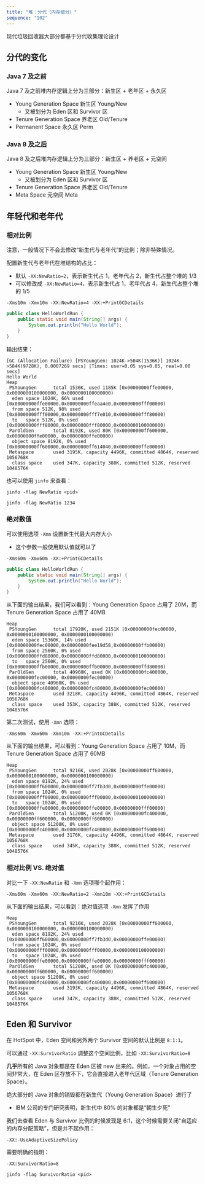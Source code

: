 ```yaml
---
title: "堆：分代（内存细分）"
sequence: "102"
---
```


现代垃圾回收器大部分都基于分代收集理论设计

## 分代的变化

### Java 7 及之前

Java 7 及之前堆内存逻辑上分为三部分：新生区 + 老年区 + 永久区

- Young Generation Space 新生区 Young/New
    - 又被划分为 Eden 区和 Survivor 区
- Tenure Generation Space 养老区 Old/Tenure
- Permanent Space 永久区 Perm

### Java 8 及之后

Java 8 及之后堆内存逻辑上分为三部分：新生区 + 养老区 + 元空间

- Young Generation Space 新生区 Young/New
    - 又被划分为 Eden 区和 Survivor 区
- Tenure Generation Space 养老区 Old/Tenure
- Meta Space 元空间 Meta

## 年轻代和老年代

### 相对比例

注意，一般情况下不会去修改“新生代与老年代”的比例；除非特殊情况。

配置新生代与老年代在堆结构的占比：

- 默认 `-XX:NewRatio=2`，表示新生代占 1，老年代占 2，新生代占整个堆的 1/3
- 可以修改成 `-XX:NewRatio=4`，表示新生代占 1，老年代占 4，新生代占整个堆的 1/5

```text
-Xms10m -Xmx10m -XX:NewRatio=4 -XX:+PrintGCDetails
```

```java
public class HelloWorldRun {
    public static void main(String[] args) {
        System.out.println("Hello World");
    }
}
```

输出结果：

```text
[GC (Allocation Failure) [PSYoungGen: 1024K->504K(1536K)] 1024K->584K(9728K), 0.0007269 secs] [Times: user=0.05 sys=0.05, real=0.00 secs] 
Hello World
Heap
 PSYoungGen      total 1536K, used 1185K [0x00000000ffe00000, 0x0000000100000000, 0x0000000100000000)
  eden space 1024K, 66% used [0x00000000ffe00000,0x00000000ffeaa4e0,0x00000000fff00000)
  from space 512K, 98% used [0x00000000fff00000,0x00000000fff7e010,0x00000000fff80000)
  to   space 512K, 0% used [0x00000000fff80000,0x00000000fff80000,0x0000000100000000)
 ParOldGen       total 8192K, used 80K [0x00000000ff600000, 0x00000000ffe00000, 0x00000000ffe00000)
  object space 8192K, 0% used [0x00000000ff600000,0x00000000ff614040,0x00000000ffe00000)
 Metaspace       used 3195K, capacity 4496K, committed 4864K, reserved 1056768K
  class space    used 347K, capacity 388K, committed 512K, reserved 1048576K
```

也可以使用 `jinfo` 来查看：

```text
jinfo -flag NewRatio <pid>
```

```text
jinfo -flag NewRatio 1234
```

### 绝对数值

可以使用选项 `-Xmn` 设置新生代最大内存大小

- 这个参数一般使用默认值就可以了

```text
-Xms60m -Xmx60m -XX:+PrintGCDetails
```

```java
public class HelloWorldRun {
    public static void main(String[] args) {
        System.out.println("Hello World");
    }
}
```

从下面的输出结果，我们可以看到：Young Generation Space 占用了 20M，而 Tenure Generation Space 占用了 40MB

```text
Heap
 PSYoungGen      total 17920K, used 2151K [0x00000000fec00000, 0x0000000100000000, 0x0000000100000000)
  eden space 15360K, 14% used [0x00000000fec00000,0x00000000fee19d58,0x00000000ffb00000)
  from space 2560K, 0% used [0x00000000ffd80000,0x00000000ffd80000,0x0000000100000000)
  to   space 2560K, 0% used [0x00000000ffb00000,0x00000000ffb00000,0x00000000ffd80000)
 ParOldGen       total 40960K, used 0K [0x00000000fc400000, 0x00000000fec00000, 0x00000000fec00000)
  object space 40960K, 0% used [0x00000000fc400000,0x00000000fc400000,0x00000000fec00000)
 Metaspace       used 3218K, capacity 4496K, committed 4864K, reserved 1056768K
  class space    used 353K, capacity 388K, committed 512K, reserved 1048576K
```

第二次测试，使用 `-Xmn` 选项：

```text
-Xms60m -Xmx60m -Xmn10m -XX:+PrintGCDetails
```

从下面的输出结果，可以看到：Young Generation Space 占用了 10M，而 Tenure Generation Space 占用了 60MB

```text
Heap
 PSYoungGen      total 9216K, used 2028K [0x00000000ff600000, 0x0000000100000000, 0x0000000100000000)
  eden space 8192K, 24% used [0x00000000ff600000,0x00000000ff7fb3d0,0x00000000ffe00000)
  from space 1024K, 0% used [0x00000000fff00000,0x00000000fff00000,0x0000000100000000)
  to   space 1024K, 0% used [0x00000000ffe00000,0x00000000ffe00000,0x00000000fff00000)
 ParOldGen       total 51200K, used 0K [0x00000000fc400000, 0x00000000ff600000, 0x00000000ff600000)
  object space 51200K, 0% used [0x00000000fc400000,0x00000000fc400000,0x00000000ff600000)
 Metaspace       used 3176K, capacity 4496K, committed 4864K, reserved 1056768K
  class space    used 345K, capacity 388K, committed 512K, reserved 1048576K
```

### 相对比例 VS. 绝对值

对比一下 `-XX:NewRatio` 和 `-Xmn` 选项哪个起作用：

```text
-Xms60m -Xmx60m -XX:NewRatio=2 -Xmn10m -XX:+PrintGCDetails
```

从下面的输出结果，可以看到：绝对值选项 `-Xmn` 发挥了作用

```text
Heap
 PSYoungGen      total 9216K, used 2028K [0x00000000ff600000, 0x0000000100000000, 0x0000000100000000)
  eden space 8192K, 24% used [0x00000000ff600000,0x00000000ff7fb3d0,0x00000000ffe00000)
  from space 1024K, 0% used [0x00000000fff00000,0x00000000fff00000,0x0000000100000000)
  to   space 1024K, 0% used [0x00000000ffe00000,0x00000000ffe00000,0x00000000fff00000)
 ParOldGen       total 51200K, used 0K [0x00000000fc400000, 0x00000000ff600000, 0x00000000ff600000)
  object space 51200K, 0% used [0x00000000fc400000,0x00000000fc400000,0x00000000ff600000)
 Metaspace       used 3193K, capacity 4496K, committed 4864K, reserved 1056768K
  class space    used 347K, capacity 388K, committed 512K, reserved 1048576K
```

## Eden 和 Survivor

在 HotSpot 中，Eden 空间和另外两个 Survivor 空间的默认比例是 `8:1:1`。

可以通过 `-XX:SurvivorRatio` 调整这个空间比例，比如 `-XX:SurvivorRatio=8`

**几乎**所有的 Java 对象都是在 Eden 区被 new 出来的。例如，一个对象占用的空间非常大，在 Eden 区存放不下，它会直接进入老年代区域（Tenure
Generation Space）。

绝大部分的 Java 对象的销毁都在新生代（Young Generation Space）进行了

- IBM 公司的专门研究表明，新生代中 80% 的对象都是“朝生夕死”

我们去查看 Eden 与 Survivor 比例的时候发现是 6:1，这个时候需要关闭“自适应的内存分配策略”，但是并不起作用：

```text
-XX:-UseAdaptiveSizePolicy
```

需要明确的指明：

```text
-XX:SurvivorRatio=8
```

```text
jinfo -flag SurvivorRatio <pid>
```
